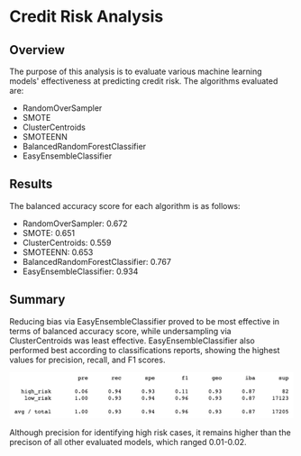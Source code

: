 # Credit Risk Analysis

## Overview

The purpose of this analysis is to evaluate various machine learning models' effectiveness at predicting credit risk. The algorithms evaluated are:

- RandomOverSampler
- SMOTE
- ClusterCentroids
- SMOTEENN
- BalancedRandomForestClassifier
- EasyEnsembleClassifier

## Results

The balanced accuracy score for each algorithm is as follows:

- RandomOverSampler: 0.672
- SMOTE: 0.651
- ClusterCentroids: 0.559
- SMOTEENN: 0.653
- BalancedRandomForestClassifier: 0.767
- EasyEnsembleClassifier: 0.934

## Summary

Reducing bias via EasyEnsembleClassifier proved to be most effective in terms of balanced accuracy score, while undersampling via ClusterCentroids was least effective. EasyEnsembleClassifier also performed best according to classifications reports, showing the highest values for precision, recall, and F1 scores.

![EasyEnsembleClassifier Classification Report](resources/easyensemble_cr.png)

Although precision for identifying high risk cases, it remains higher than the precison of all other evaluated models, which ranged 0.01-0.02.
